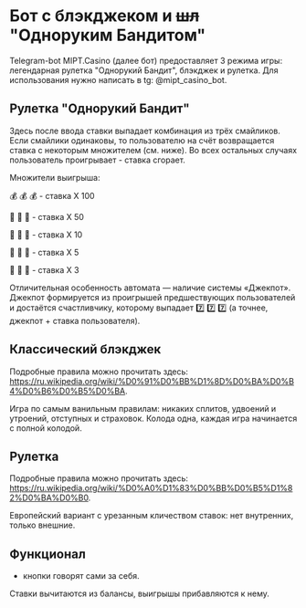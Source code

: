 # Бот с блэкджеком и ~~шл~~ "Одноруким Бандитом"
Telegram-bot MIPT.Casino (далее бот) предоставляет 3 режима игры: легендарная рулетка "Однорукий Бандит", блэкджек и рулетка. Для использования нужно написать в tg: @mipt_casino_bot.

## Рулетка "Однорукий Бандит"
Здесь после ввода ставки выпадает комбинация из трёх смайликов. Если смайлики одинаковы, 
то пользователю на счёт возвращается ставка с некоторым множителем (см. ниже). 
Во всех остальных случаях пользователь проигрывает - ставка сгорает.

Множители выигрыша:

💰 💰 💰 - cтавка X 100

💎 💎 💎 - cтавка X 50

🍋 🍋 🍋 - ставка X 10

🍎 🍎 🍎 - ставка X 5

🍒 🍒 🍒 - ставка X 3

Отличительная особенность автомата — наличие системы «Джекпот». 
Джекпот формируется из проигрышей предшествующих пользователей и достаётся счастливчику, которому выпадает 7️⃣ 7️⃣ 7️⃣ (а точнее, джекпот + ставка пользователя).

## Классический блэкджек
Подробные правила можно прочитать здесь: https://ru.wikipedia.org/wiki/%D0%91%D0%BB%D1%8D%D0%BA%D0%B4%D0%B6%D0%B5%D0%BA.

Игра по самым ванильным правилам: никаких сплитов, удвоений и утроений, отступных и страховок. Колода одна, каждая игра начинается с полной колодой.

## Рулетка
Подробные правила можно прочитать здесь: https://ru.wikipedia.org/wiki/%D0%A0%D1%83%D0%BB%D0%B5%D1%82%D0%BA%D0%B0.

Европейский вариант с урезанным кличеством ставок: нет внутренних, только внешние.

## Функционал
- кнопки говорят сами за себя.

Ставки вычитаются из балансы, выигрышы прибавляются к нему.
